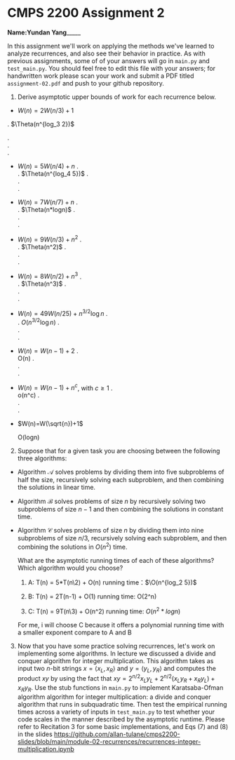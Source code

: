 # CMPS 2200 Assignment 2

**Name:**__________Yundan Yang_______________

In this assignment we'll work on applying the methods we've learned to analyze recurrences, and also see their behavior
in practice. As with previous
assignments, some of of your answers will go in `main.py` and `test_main.py`. You
should feel free to edit this file with your answers; for handwritten
work please scan your work and submit a PDF titled `assignment-02.pdf`
and push to your github repository.


1. Derive asymptotic upper bounds of work for each recurrence below.
  * $W(n)=2W(n/3)+1$


.  $\Theta(n^{log_3 2})\$

.  
.  
.  
  * $W(n)=5W(n/4)+n$
.  
.  $\Theta(n^{log_4 5})\$
.  
.  
.  
  * $W(n)=7W(n/7)+n$
.  
.  $\Theta(n*logn)\$
.  
.  
.  
  * $W(n)=9W(n/3)+n^2$
.  
.  $\Theta(n^2)\$
.  
.  
.  
  * $W(n)=8W(n/2)+n^3$
.  
.  $\Theta(n^3)\$
.  
.  
.  
  * $W(n)=49W(n/25)+n^{3/2}\log n$
.  
.  $O(n^{3/2}\log n)$
.  
.  
.  
  * $W(n)=W(n-1)+2$
.  
    O(n)
.  
.  
.  
  * $W(n)= W(n-1)+n^c$, with $c\geq 1$
.  
    o(n^c)
.  
.  
.  
  * $W(n)=W(\sqrt{n})+1$

    O(logn)


2. Suppose that for a given task you are choosing between the following three algorithms:

  * Algorithm $\mathcal{A}$ solves problems by dividing them into
      five subproblems of half the size, recursively solving each
      subproblem, and then combining the solutions in linear time.
    
  * Algorithm $\mathcal{B}$ solves problems of size $n$ by
      recursively solving two subproblems of size $n-1$ and then
      combining the solutions in constant time.
    
  * Algorithm $\mathcal{C}$ solves problems of size $n$ by dividing
      them into nine subproblems of size $n/3$, recursively solving
      each subproblem, and then combining the solutions in $O(n^2)$
      time.

    What are the asymptotic running times of each of these algorithms?
    Which algorithm would you choose?

    1) A: T(n) = 5*T(n\2) + O(n)
          running time：$\O(n^{log_2 5})\$
       
    2) B: T(n) = 2T(n-1) + O(1)
          running time: O(2^n)

    3) C: T(n) = 9T(n\3) + O(n^2)
          running time: $O(n^2*logn)$

    For me, i will choose C because it offers a polynomial running time with a smaller 
    exponent compare to A and B


3. Now that you have some practice solving recurrences, let's work on
  implementing some algorithms. In lecture we discussed a divide and
  conquer algorithm for integer multiplication. This algorithm takes
  as input two $n$-bit strings $x = \langle x_L, x_R\rangle$ and
  $y=\langle y_L, y_R\rangle$ and computes the product $xy$ by using
  the fact that $xy = 2^{n/2}x_Ly_L + 2^{n/2}(x_Ly_R+x_Ry_L) +
  x_Ry_R.$ Use the
  stub functions in `main.py` to implement Karatsaba-Ofman algorithm algorithm for integer
  multiplication: a divide and conquer algorithm that runs in
  subquadratic time. Then test the empirical running times across a
  variety of inputs in `test_main.py` to test whether your code scales in the manner
  described by the asymptotic runtime. Please refer to Recitation 3 for some basic implementations, and Eqs (7) and (8) in the slides https://github.com/allan-tulane/cmps2200-slides/blob/main/module-02-recurrences/recurrences-integer-multiplication.ipynb
 
 


